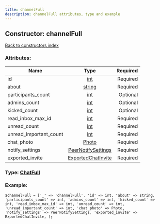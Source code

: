 ```yaml
---
title: channelFull
description: channelFull attributes, type and example
---
```

## Constructor: channelFull  
[Back to constructors index](index.md)



### Attributes:

| Name     |    Type       | Required |
|----------|:-------------:|---------:|
|id|[int](../types/int.md) | Required|
|about|[string](../types/string.md) | Required|
|participants\_count|[int](../types/int.md) | Optional|
|admins\_count|[int](../types/int.md) | Optional|
|kicked\_count|[int](../types/int.md) | Optional|
|read\_inbox\_max\_id|[int](../types/int.md) | Required|
|unread\_count|[int](../types/int.md) | Required|
|unread\_important\_count|[int](../types/int.md) | Required|
|chat\_photo|[Photo](../types/Photo.md) | Required|
|notify\_settings|[PeerNotifySettings](../types/PeerNotifySettings.md) | Required|
|exported\_invite|[ExportedChatInvite](../types/ExportedChatInvite.md) | Required|



### Type: [ChatFull](../types/ChatFull.md)


### Example:

```
$channelFull = ['_' => 'channelFull', 'id' => int, 'about' => string, 'participants_count' => int, 'admins_count' => int, 'kicked_count' => int, 'read_inbox_max_id' => int, 'unread_count' => int, 'unread_important_count' => int, 'chat_photo' => Photo, 'notify_settings' => PeerNotifySettings, 'exported_invite' => ExportedChatInvite, ];
```  

